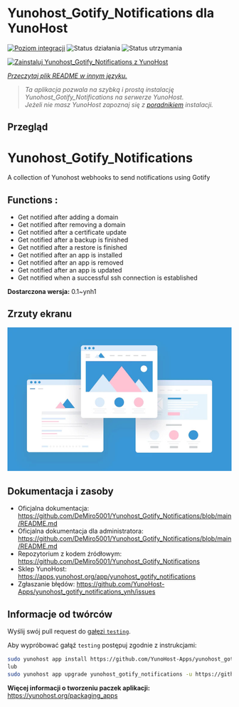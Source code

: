 <!--
To README zostało automatycznie wygenerowane przez <https://github.com/YunoHost/apps/tree/master/tools/readme_generator>
Nie powinno być ono edytowane ręcznie.
-->

# Yunohost_Gotify_Notifications dla YunoHost

[![Poziom integracji](https://apps.yunohost.org/badge/integration/yunohost_gotify_notifications)](https://ci-apps.yunohost.org/ci/apps/yunohost_gotify_notifications/)
![Status działania](https://apps.yunohost.org/badge/state/yunohost_gotify_notifications)
![Status utrzymania](https://apps.yunohost.org/badge/maintained/yunohost_gotify_notifications)

[![Zainstaluj Yunohost_Gotify_Notifications z YunoHost](https://install-app.yunohost.org/install-with-yunohost.svg)](https://install-app.yunohost.org/?app=yunohost_gotify_notifications)

*[Przeczytaj plik README w innym języku.](./ALL_README.md)*

> *Ta aplikacja pozwala na szybką i prostą instalację Yunohost_Gotify_Notifications na serwerze YunoHost.*  
> *Jeżeli nie masz YunoHost zapoznaj się z [poradnikiem](https://yunohost.org/install) instalacji.*

## Przegląd

# Yunohost_Gotify_Notifications
A collection of Yunohost webhooks to send notifications using Gotify

## Functions :
  * Get notified after adding a domain
  * Get notified after removing a domain
  * Get notified after a certificate update
  * Get notified after a backup is finished
  * Get notified after a restore is finished
  * Get notified after an app is installed
  * Get notified after an app is removed
  * Get notified after an app is updated
  * Get notified when a successful ssh connection is established


**Dostarczona wersja:** 0.1~ynh1

## Zrzuty ekranu

![Zrzut ekranu z Yunohost_Gotify_Notifications](./doc/screenshots/example.jpg)

## Dokumentacja i zasoby

- Oficjalna dokumentacja: <https://github.com/DeMiro5001/Yunohost_Gotify_Notifications/blob/main/README.md>
- Oficjalna dokumentacja dla administratora: <https://github.com/DeMiro5001/Yunohost_Gotify_Notifications/blob/main/README.md>
- Repozytorium z kodem źródłowym: <https://github.com/DeMiro5001/Yunohost_Gotify_Notifications>
- Sklep YunoHost: <https://apps.yunohost.org/app/yunohost_gotify_notifications>
- Zgłaszanie błędów: <https://github.com/YunoHost-Apps/yunohost_gotify_notifications_ynh/issues>

## Informacje od twórców

Wyślij swój pull request do [gałęzi `testing`](https://github.com/YunoHost-Apps/yunohost_gotify_notifications_ynh/tree/testing).

Aby wypróbować gałąź `testing` postępuj zgodnie z instrukcjami:

```bash
sudo yunohost app install https://github.com/YunoHost-Apps/yunohost_gotify_notifications_ynh/tree/testing --debug
lub
sudo yunohost app upgrade yunohost_gotify_notifications -u https://github.com/YunoHost-Apps/yunohost_gotify_notifications_ynh/tree/testing --debug
```

**Więcej informacji o tworzeniu paczek aplikacji:** <https://yunohost.org/packaging_apps>
